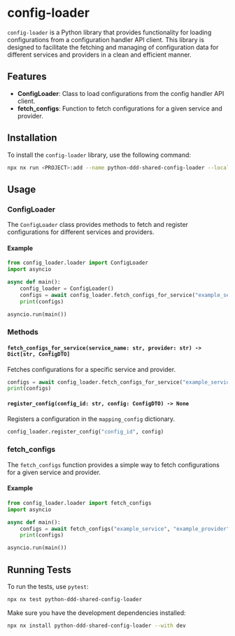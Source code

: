 # config-loader

`config-loader` is a Python library that provides functionality for loading configurations from a configuration handler API client. This library is designed to facilitate the fetching and managing of configuration data for different services and providers in a clean and efficient manner.

## Features

- **ConfigLoader**: Class to load configurations from the config handler API client.
- **fetch_configs**: Function to fetch configurations for a given service and provider.

## Installation

To install the `config-loader` library, use the following command:

```bash
npx nx run <PROJECT>:add --name python-ddd-shared-config-loader --local
```

## Usage

### ConfigLoader

The `ConfigLoader` class provides methods to fetch and register configurations for different services and providers.

#### Example

```python
from config_loader.loader import ConfigLoader
import asyncio

async def main():
    config_loader = ConfigLoader()
    configs = await config_loader.fetch_configs_for_service("example_service", "example_provider")
    print(configs)

asyncio.run(main())
```

### Methods

#### `fetch_configs_for_service(service_name: str, provider: str) -> Dict[str, ConfigDTO]`

Fetches configurations for a specific service and provider.

```python
configs = await config_loader.fetch_configs_for_service("example_service", "example_provider")
print(configs)
```

#### `register_config(config_id: str, config: ConfigDTO) -> None`

Registers a configuration in the `mapping_config` dictionary.

```python
config_loader.register_config("config_id", config)
```

### fetch_configs

The `fetch_configs` function provides a simple way to fetch configurations for a given service and provider.

#### Example

```python
from config_loader.loader import fetch_configs
import asyncio

async def main():
    configs = await fetch_configs("example_service", "example_provider")
    print(configs)

asyncio.run(main())
```

## Running Tests

To run the tests, use `pytest`:

```sh
npx nx test python-ddd-shared-config-loader
```

Make sure you have the development dependencies installed:

```sh
npx nx install python-ddd-shared-config-loader --with dev
```
